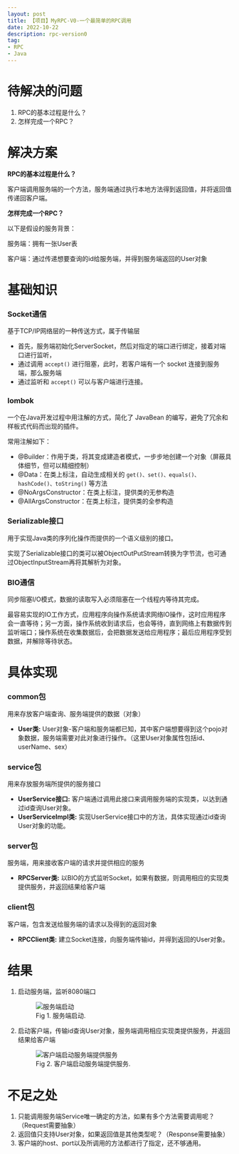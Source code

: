 ```yaml
---
layout: post
title: 【项目】MyRPC-V0-一个最简单的RPC调用
date: 2022-10-22
description: rpc-version0
tag:
- RPC
- Java
---
```


# 待解决的问题

1. RPC的基本过程是什么？
2. 怎样完成一个RPC？

# 解决方案

**RPC的基本过程是什么？**

客户端调用服务端的一个方法，服务端通过执行本地方法得到返回值，并将返回值传递回客户端。

**怎样完成一个RPC？**

以下是假设的服务背景：

服务端：拥有一张User表

客户端：通过传递想要查询的id给服务端，并得到服务端返回的User对象

# 基础知识

### Socket通信

基于TCP/IP网络层的一种传送方式，属于传输层
* 首先，服务端初始化ServerSocket，然后对指定的端口进行绑定，接着对端口进行监听，
* 通过调用 `accept()` 进行阻塞，此时，若客户端有一个 socket 连接到服务端，那么服务端
* 通过监听和 `accept()` 可以与客户端进行连接。

### lombok

一个在Java开发过程中用注解的方式，简化了 JavaBean 的编写，避免了冗余和样板式代码而出现的插件。

常用注解如下：
* @Builder：作用于类，将其变成建造者模式，一步步地创建一个对象（屏蔽具体细节，但可以精细控制）
* @Data：在类上标注，自动生成相关的 `get()、set()、equals()、hashCode()、toString()` 等方法
* @NoArgsConstructor：在类上标注，提供类的无参构造
* @AllArgsConstructor：在类上标注，提供类的全参构造

### Serializable接口

用于实现Java类的序列化操作而提供的一个语义级别的接口。

实现了Serializable接口的类可以被ObjectOutPutStream转换为字节流，也可通过ObjectInputStream再将其解析为对象。

### BIO通信

同步阻塞I/O模式，数据的读取写入必须阻塞在一个线程内等待其完成。

最容易实现的IO工作方式，应用程序向操作系统请求网络IO操作，这时应用程序会一直等待；另一方面，操作系统收到请求后，也会等待，直到网络上有数据传到监听端口；操作系统在收集数据后，会把数据发送给应用程序；最后应用程序受到数据，并解除等待状态。

# 具体实现

### common包

用来存放客户端查询、服务端提供的数据（对象）

* **User类:** User对象-客户端和服务端都已知，其中客户端想要得到这个pojo对象数据，服务端需要对此对象进行操作。（这里User对象属性包括id、userName、sex）

### service包

用来存放服务端所提供的服务接口

* **UserService接口:** 客户端通过调用此接口来调用服务端的实现类，以达到通过id查询User对象。
* **UserServiceImpl类:** 实现UserService接口中的方法，具体实现通过id查询User对象的功能。

### server包

服务端，用来接收客户端的请求并提供相应的服务

* **RPCServer类:** 以BIO的方式监听Socket，如果有数据，则调用相应的实现类提供服务，并返回结果给客户端

### client包

客户端，包含发送给服务端的请求以及得到的返回对象

* **RPCClient类:** 建立Socket连接，向服务端传输id，并得到返回的User对象。

# 结果

1. 启动服务端，监听8080端口
   <figure>
   <img src="https://s1.ax1x.com/2023/06/26/pCUBSvd.png" alt="服务端启动" >
   <figcaption>Fig 1. 服务端启动.</figcaption>
   </figure>

2. 启动客户端，传输id查询User对象，服务端调用相应实现类提供服务，并返回结果给客户端
   <figure>
   <img src="https://s1.ax1x.com/2023/06/26/pCUBCDI.png" alt="客户端启动服务端提供服务" >
   <figcaption>Fig 2. 客户端启动服务端提供服务.</figcaption>
   </figure>

# 不足之处

1. 只能调用服务端Service唯一确定的方法，如果有多个方法需要调用呢？（Request需要抽象）
2. 返回值只支持User对象，如果返回值是其他类型呢？（Response需要抽象）
3. 客户端的host、port以及所调用的方法都进行了指定，还不够通用。